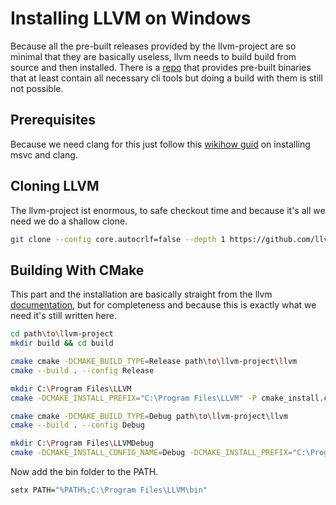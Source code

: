 # Installing LLVM on Windows

Because all the pre-built releases provided by the llvm-project are so minimal that they are basically useless, llvm needs to build build from source and then installed. There is a [repo](https://github.com/vovkos/llvm-package-windows?tab=readme-ov-file) that provides pre-built binaries that at least contain all necessary cli tools but doing a build with them is still not possible.

## Prerequisites

Because we need clang for this just follow this [wikihow guid](https://www.wikihow.com/Install-Clang-on-Windows) on installing msvc and clang.

## Cloning LLVM

The llvm-project ist enormous, to safe checkout time and because it's all we need we do a shallow clone.

```bash
git clone --config core.autocrlf=false --depth 1 https://github.com/llvm/llvm-project.git
```

## Building With CMake

This part and the installation are basically straight from the llvm [documentation](https://llvm.org/docs/CMake.html), but for completeness and because this is exactly what we need it's still written here.

```bash
cd path\to\llvm-project
mkdir build && cd build

cmake cmake -DCMAKE_BUILD_TYPE=Release path\to\llvm-project\llvm
cmake --build . --config Release

mkdir C:\Program Files\LLVM
cmake -DCMAKE_INSTALL_PREFIX="C:\Program Files\LLVM" -P cmake_install.cmake

cmake cmake -DCMAKE_BUILD_TYPE=Debug path\to\llvm-project\llvm
cmake --build . --config Debug

mkdir C:\Program Files\LLVMDebug
cmake -DCMAKE_INSTALL_CONFIG_NAME=Debug -DCMAKE_INSTALL_PREFIX="C:\Program Files\LLVMDebug" -P cmake_install.cmake
```

Now add the bin folder to the PATH.

```bash
setx PATH="%PATH%;C:\Program Files\LLVM\bin"
```
